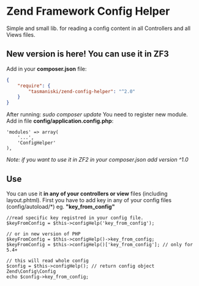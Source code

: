 # Zend Framework Config Helper
Simple and small lib. for reading a config content in all Controllers and all Views files.

## New version is here! You can use it in ZF3 

Add in your **composer.json** file: 

```json
{
    "require": {
        "tasmaniski/zend-config-helper": "^2.0"
    }
}
```
After running: *sudo composer update* 
You need to register new module. Add in file **config/application.config.php**: 

```
'modules' => array(
    '...',
    'ConfigHelper'
),
```
*Note: if you want to use it in ZF2 in your composer.json add version ^1.0*


## Use
You can use it **in any of your controllers or view** files (including layout.phtml). 
First you have to add key in any of your config files (config/autoload/\*) eg. **"key_from_config"**

```
//read specific key registred in your config file.
$keyFromConfig = $this->configHelp('key_from_config');

// or in new version of PHP
$keyFromConfig = $this->configHelp()->key_from_config;
$keyFromConfig = $this->configHelp()['key_from_config']; // only for 5.4+

// this will read whole config
$config = $this->configHelp(); // return config object Zend\Config\Config
echo $config->key_from_config;
```





